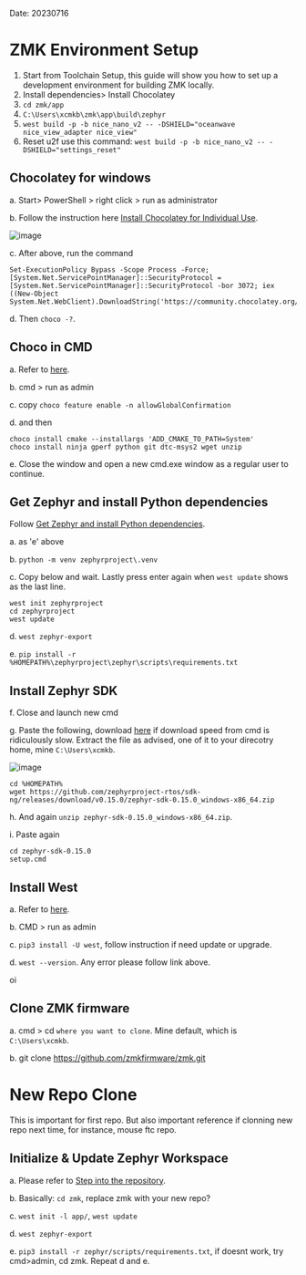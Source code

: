 Date: 20230716

# ZMK Environment Setup

1. Start from Toolchain Setup, this guide will show you how to set up a development environment for building ZMK locally. 
2. Install dependencies> Install Chocolatey
3. `cd zmk/app`
4. `C:\Users\xcmkb\zmk\app\build\zephyr`
5. `west build -p -b nice_nano_v2 -- -DSHIELD="oceanwave nice_view_adapter nice_view"`
6. Reset u2f use this command: `west build -p -b nice_nano_v2 -- -DSHIELD="settings_reset"`

## Chocolatey for windows
a. Start> PowerShell > right click > run as administrator

b. Follow the instruction here [Install Chocolatey for Individual Use](https://chocolatey.org/install#individual).

![image](https://github.com/superxc3/xcmkb/assets/79617315/0e875dc9-1632-4ac8-a164-6b1eb1e04415)

c. After above, run the command 
```
Set-ExecutionPolicy Bypass -Scope Process -Force; [System.Net.ServicePointManager]::SecurityProtocol = [System.Net.ServicePointManager]::SecurityProtocol -bor 3072; iex ((New-Object System.Net.WebClient).DownloadString('https://community.chocolatey.org/install.ps1'))
```
d. Then `choco -?`.

## Choco in CMD
a. Refer to [here](https://docs.zephyrproject.org/3.2.0/develop/getting_started/index.html).

b. cmd > run as admin

c. copy `choco feature enable -n allowGlobalConfirmation`

d. and then 
```
choco install cmake --installargs 'ADD_CMAKE_TO_PATH=System'
choco install ninja gperf python git dtc-msys2 wget unzip
```


e. Close the window and open a new cmd.exe window as a regular user to continue.

## Get Zephyr and install Python dependencies
Follow [Get Zephyr and install Python dependencies](https://docs.zephyrproject.org/3.2.0/develop/getting_started/index.html).

a. as 'e' above

b. `python -m venv zephyrproject\.venv`

c. Copy below and wait. Lastly press enter again when `west update` shows as the last line.
```
west init zephyrproject
cd zephyrproject
west update
```

d. `west zephyr-export`

e. `pip install -r %HOMEPATH%\zephyrproject\zephyr\scripts\requirements.txt`

## Install Zephyr SDK
f. Close and launch new cmd

g. Paste the following, download [here](https://github.com/zephyrproject-rtos/sdk-ng/releases/download/v0.15.0/zephyr-sdk-0.15.0_windows-x86_64.zip) if download speed from cmd is ridiculously slow. Extract the file as advised, one of it to your direcotry home, mine `C:\Users\xcmkb`.

![image](https://github.com/superxc3/xcmkb/assets/79617315/641e3c19-b5ed-4e62-9cfc-7162d20b134b)

```
cd %HOMEPATH%
wget https://github.com/zephyrproject-rtos/sdk-ng/releases/download/v0.15.0/zephyr-sdk-0.15.0_windows-x86_64.zip
```

h. And again `unzip zephyr-sdk-0.15.0_windows-x86_64.zip`.

i. Paste again
```
cd zephyr-sdk-0.15.0
setup.cmd
```

## Install West
a. Refer to [here](https://zmk.dev/docs/development/setup#install-west).

b. CMD > run as admin

c. `pip3 install -U west`, follow instruction if need update or upgrade.

d. `west --version`. Any error please follow link above.

oi
## Clone ZMK firmware
a. cmd > cd `where you want to clone`. Mine default, which is `C:\Users\xcmkb`.

b. git clone https://github.com/zmkfirmware/zmk.git


# New Repo Clone
This is important for first repo. But also important reference if clonning new repo next time, for instance, mouse ftc repo.

## Initialize & Update Zephyr Workspace
a. Please refer to [Step into the repository](https://zmk.dev/docs/development/setup#step-into-the-repository).

b. Basically: `cd zmk`, replace zmk with your new repo?

c. `west init -l app/`, `west update`

d. `west zephyr-export`

e. `pip3 install -r zephyr/scripts/requirements.txt`, if doesnt work, try cmd>admin, cd zmk. Repeat d and e.



